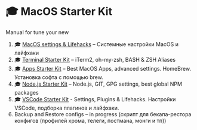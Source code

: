 # 🎓 MacOS Starter Kit
Manual for tune your new 

1. 🎓 [MacOS settings & Lifehacks](./macos-settings.md) – Системные настройки MacOS и лайфхаки
2. 🎓 [Terminal Starter Kit](https://github.com/isuvorov/bash) – iTerm2, oh-my-zsh, BASH & ZSH Aliases
3. 🎓 [Apps Starter Kit](./apps.md) – Best MacOS Apps, advanced settings. HomeBrew. Установка софта с помощью brew.
4. 🎓 [Node.js Starter Kit](./nodejs.md) – Node.js, GIT, GPG settings, best global NPM packages
5. 🎓 [VSCode Starter Kit](./vscode.md) - Settings, Plugins & Lifehacks. Настройки VSCode, подборка плагинов и лайфхаки.
6. Backup and Restore configs – in progress (скрипт для бекапа-рестора конфигов  (профилей хрома, телеги, постмана, монги и тп))